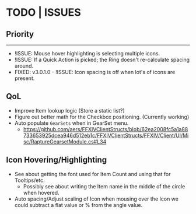 ﻿# TODO | ISSUES

## Priority

---

- !ISSUE: Mouse hover highlighting is selecting multiple icons.
- !ISSUE: If a Quick Action is picked; the Ring doesn't re-calculate spacing around.
- FIXED: v3.0.1.0 - !ISSUE: Icon spacing is off when lot's of icons are present.

## QoL

- Improve Item lookup logic (Store a static list?)
- Figure out better math for the Checkbox positioning. (Currently working)
- Auto populate `GearSets` when in GearSet menu.
  - https://github.com/aers/FFXIVClientStructs/blob/62ea2008fc5a1a88733653925dcea946d512eb1c/FFXIVClientStructs/FFXIV/Client/UI/Misc/RaptureGearsetModule.cs#L34

## Icon Hovering/Highlighting

- See about getting the font used for Item Count and using that for Tooltips/etc.
  - Possibly see about writing the Item name in the middle of the circle when hovered.
- Auto spacing/Adjust scaling of Icon when mousing over the Icon we could subtract a flat value or % from the angle value.
